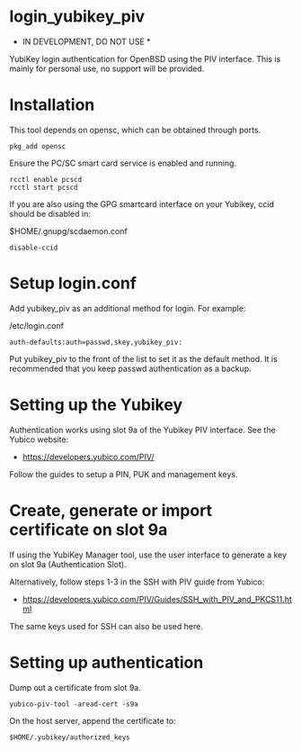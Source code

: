 # login_yubikey_piv

* IN DEVELOPMENT, DO NOT USE *

YubiKey login authentication for OpenBSD using the PIV interface.
This is mainly for personal use, no support will be provided.

# Installation

This tool depends on opensc, which can be obtained through ports.
```
pkg_add opensc
```

Ensure the PC/SC smart card service is enabled and running.

```
rcctl enable pcscd
rcctl start pcscd
```

If you are also using the GPG smartcard interface on your Yubikey, ccid
should be disabled in:

$HOME/.gnupg/scdaemon.conf
```
disable-ccid
```

# Setup login.conf

Add yubikey_piv as an additional method for login. For example:

/etc/login.conf
```
auth-defaults:auth=passwd,skey,yubikey_piv:
```

Put yubikey_piv to the front of the list to set it as the default method.
It is recommended that you keep passwd authentication as a backup.

# Setting up the Yubikey

Authentication works using slot 9a of the Yubikey PIV interface.
See the Yubico website:

 * https://developers.yubico.com/PIV/

Follow the guides to setup a PIN, PUK and management keys.

# Create, generate or import certificate on slot 9a

If using the YubiKey Manager tool, use the user interface to
generate a key on slot 9a (Authentication Slot).

Alternatively, follow steps 1-3 in the SSH with PIV guide from Yubico:

 * https://developers.yubico.com/PIV/Guides/SSH_with_PIV_and_PKCS11.html

The same keys used for SSH can also be used here.

# Setting up authentication

Dump out a certificate from slot 9a.

```
yubico-piv-tool -aread-cert -s9a
```

On the host server, append the certificate to:

```
$HOME/.yubikey/authorized_keys
```

